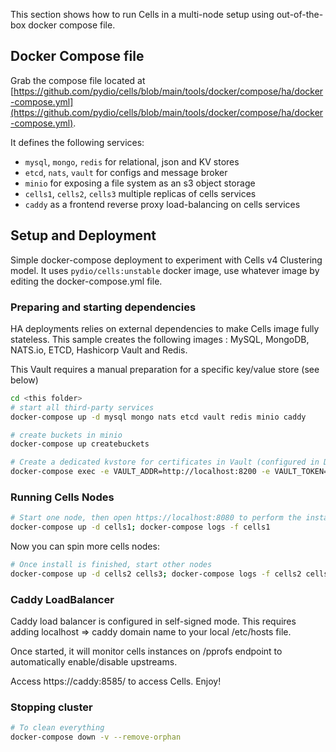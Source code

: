 This section shows how to run Cells in a multi-node setup using out-of-the-box docker compose file.

## Docker Compose file

Grab the compose file located at [https://github.com/pydio/cells/blob/main/tools/docker/compose/ha/docker-compose.yml](https://github.com/pydio/cells/blob/main/tools/docker/compose/ha/docker-compose.yml). 

It defines the following services: 

 - `mysql`, `mongo`, `redis` for relational, json and KV stores
 - `etcd`, `nats`, `vault` for configs and message broker
 - `minio` for exposing a file system as an s3 object storage
 - `cells1`, `cells2`, `cells3` multiple replicas of cells services
 - `caddy` as a frontend reverse proxy load-balancing on cells services

## Setup and Deployment

Simple docker-compose deployment to experiment with Cells v4 Clustering model.
It uses `pydio/cells:unstable` docker image, use whatever image by editing the docker-compose.yml file.

### Preparing and starting dependencies

HA deployments relies on external dependencies to make Cells image fully stateless.
This sample creates the following images : MySQL, MongoDB, NATS.io, ETCD, Hashicorp Vault and Redis.

This Vault requires a manual preparation for a specific key/value store (see below)

```sh
cd <this folder>
# start all third-party services
docker-compose up -d mysql mongo nats etcd vault redis minio caddy

# create buckets in minio 
docker-compose up createbuckets

# Create a dedicated kvstore for certificates in Vault (configured in DEV mode with a preset VAULT_TOKEN, this should not be the case in production)
docker-compose exec -e VAULT_ADDR=http://localhost:8200 -e VAULT_TOKEN=secret_vault_token vault vault secrets enable -version=2 -path=caddycerts kv
```

### Running Cells Nodes

```sh
# Start one node, then open https://localhost:8080 to perform the install, it will read the conf/install-conf.yaml file
docker-compose up -d cells1; docker-compose logs -f cells1
```

Now you can spin more cells nodes:
```sh
# Once install is finished, start other nodes 
docker-compose up -d cells2 cells3; docker-compose logs -f cells2 cells3
```

### Caddy LoadBalancer

Caddy load balancer is configured in self-signed mode.
This requires adding localhost => caddy domain name to your local /etc/hosts file.

Once started, it will monitor cells instances on /pprofs endpoint to automatically enable/disable upstreams.

Access https://caddy:8585/ to access Cells. Enjoy!

### Stopping cluster

```sh
# To clean everything
docker-compose down -v --remove-orphan
```